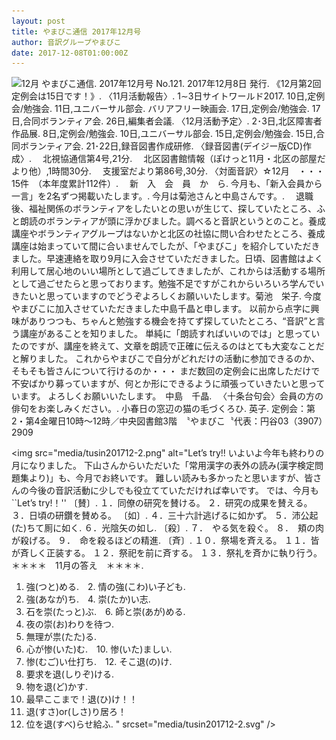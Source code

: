 ```yaml
---
layout: post
title: やまびこ通信 2017年12月号
author: 音訳グループやまびこ
date: 2017-12-08T01:00:00Z
---
```


<img src="media/tusin201712-1.png" alt=" 12月 やまびこ通信. 
2017年12月号 No.121. 
2017年12月8日 発行. 
《12月第2回定例会は15日です！》. 
〈11月活動報告〉. 
1∼3日サイトワールド2017. 
10日,定例会/勉強会. 
11日,ユニバーサル部会. 
 バリアフリー映画会. 
17日,定例会/勉強会. 
17日,合同ボランティア会. 
26日,編集者会議. 
〈12月活動予定〉. 
2･3日,北区障害者作品展. 
8日,定例会/勉強会. 
10日,ユニバーサル部会. 
15日,定例会/勉強会. 
15日,合同ボランティア会. 
21･22日,録音図書作成研修. 
〈録音図書(デイジー版CD)作成〉. 
　北視協通信第4号,21分. 
　北区図書館情報（ぽけっと11月・北区の部屋だより他）,1時間30分. 
　支援室だより第86号,30分. 
〈対面音訳〉☆12月　・・・15件　（本年度累計112件）. 
　新　入　会　員　か　ら. 
今月も、「新入会員から一言」を2名ずつ掲載いたします。. 
今月は菊池さんと中島さんです。. 
　退職後、福祉関係のボランティアをしたいとの思いが生じて、探していたところ、ふと朗読のボランティアが頭に浮かびました。調べると音訳というとのこと。養成講座やボランティアグループはないかと北区の社協に問い合わせたところ、養成講座は始まっていて間に合いませんでしたが、「やまびこ」を紹介していただきました。早速連絡を取り9月に入会させていただきました。日頃、図書館はよく利用して居心地のいい場所として過ごしてきましたが、これからは活動する場所として過ごせたらと思っております。勉強不足ですがこれからいろいろ学んでいきたいと思っていますのでどうぞよろしくお願いいたします。菊池　栄子. 
今度やまびこに加入させていただきました中島千晶と申します。
以前から点字に興味がありつつも、ちゃんと勉強する機会を持てず探していたところ、“音訳”と言う講座があることを知りました。
単純に「朗読すればいいのでは」と思っていたのですが、講座を終えて、文章を朗読で正確に伝えるのはとても大変なことだと解りました。
これからやまびこで自分がどれだけの活動に参加できるのか、そもそも皆さんについて行けるのか・・・
まだ数回の定例会に出席しただけで不安ばかり募っていますが、何とか形にできるように頑張っていきたいと思っています。
よろしくお願いいたします。　中島　千晶. 
　〈十条台句会〉会員の方の俳句をお楽しみください。. 
小春日の窓辺の猫の毛づくろひ. 
英子. 
定例会：第2・第4金曜日10時～12時／中央図書館3階　〝やまびこ〝代表：円谷03（3907）2909" srcset="media/tusin201712-1.svg" />

<img src="media/tusin201712-2.png" alt="Let’s try!!
いよいよ今年も終わりの月になりました。
下山さんからいただいた「常用漢字の表外の読み(漢字検定問題集より)」も、今月でお終いです。
難しい読みも多かったと思いますが、皆さんの今後の音訳活動に少しでも役立てていただければ幸いです。
では、今月も``Let’s try!！''
〔賛〕. 
１．同僚の研究を賛ける。
２．研究の成果を賛える。
３．日頃の研鑽を賛める。
〔如〕. 
４．三十六計逃げるに如かず。
５．沛公起(た)ちて厠に如く. 
６．光陰矢の如し. 
〔殺〕.
７．　やる気を殺ぐ。
８．　頬の肉が殺げる。
９．　命を殺るほどの精進. 
〔斉〕. 
１０．祭場を斉える。
１１．皆が斉しく正装する。
１２．祭祀を前に斉する。
１３．祭礼を斉かに執り行う。
＊＊＊＊　11月の答え　＊＊＊＊. 
1. 強(つと)める.　2. 情の強(こわ)い子ども. 
3. 強(あなが)ち.　4. 崇(たか)い志. 
5. 石を崇(たっと)ぶ.　6. 師と崇(あが)める. 
7. 夜の崇(お)わりを待つ. 
8. 無理が祟(たた)る. 
9. 心が惨(いた)む.　10. 惨(いた)ましい. 
11. 惨(むご)い仕打ち.　12. そこ退(の)け. 
13. 要求を退(しりぞ)ける. 
14. 物を退(ど)かす. 
15. 最早ここまで！退(ひ)け！！
16. 退(すさ)or(しさ)り居ろ！
17. 位を退(すべ)らせ給ふ. 
" srcset="media/tusin201712-2.svg" /> 
